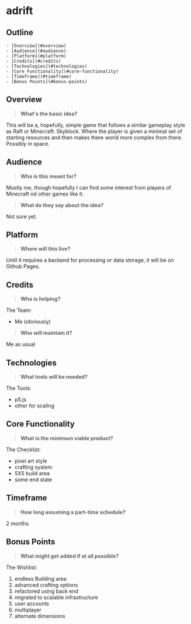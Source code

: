 <!--Used to Outline Project-->
adrift
=================

Outline
-------

<!-- TOC depthFrom:1 depthTo:6 withLinks:1 updateOnSave:1 orderedList:0 -->

	- [Overview](#overview)
	- [Audience](#audience)
	- [Platform](#platform)
	- [Credits](#credits)
	- [Technologies](#technologies)
	- [Core Functionality](#core-functionality)
	- [Timeframe](#timeframe)
	- [Bonus Points](#bonus-points)

<!-- /TOC -->

## Overview
> **What's the basic idea?**

This will be a, hopefully, simple game that follows a similar gameplay style as Raft or Minecraft: Skyblock. Where the player is given a minimal set of starting resources and then makes there world more complex from there. Possibly in space.

## Audience
> **Who is this meant for?**

Mostly me, though hopefully I can find some interest from players of Minecraft nd other games like it.

> **What do they say about the idea?**

Not sure yet.

## Platform
> **Where will this live?**

Until it requires a backend for processing or data storage, it will be on Github Pages.

## Credits
> **Who is helping?**

The Team:
- Me (obviously)

> **Who will maintain it?**

Me as usual

## Technologies
> **What tools will be needed?**

The Tools:
- p5.js
- other for scaling

## Core Functionality
> **What is the minimum viable product?**

The Checklist:
- pixel art style
- crafting system
- 5X5 build area
- some end state

## Timeframe
> **How long assuming a part-time schedule?**

2 months

## Bonus Points
> **What might get added if at all possible?**

The Wishlist:
1. endless Building area
2. advanced crafting options
2. refactored using back end
3. migrated to scalable infrastructure
4. user accounts
5. multiplayer
6. alternate dimensions
